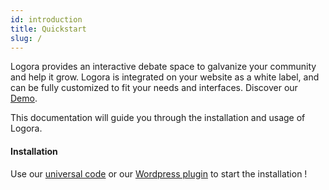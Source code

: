 ```yaml
---
id: introduction
title: Quickstart
slug: /
---
```


Logora provides an interactive debate space to galvanize your community and help it grow. Logora is integrated on your website as a white label, and can be fully customized to fit your needs and interfaces. Discover our [Demo](https://demo.logora.fr).

This documentation will guide you through the installation and usage of Logora.

#### Installation

Use our [universal code](installation/javascript-sdk) or our [Wordpress plugin](installation/wordpress.md) to start the installation !
